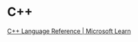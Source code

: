 # C++

[C++ Language Reference | Microsoft Learn](https://learn.microsoft.com/en-us/cpp/cpp/cpp-language-reference?view=msvc-170)
